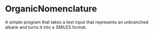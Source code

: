 # OrganicNomenclature
A simple program that takes a text input that represents an unbranched alkane and turns it into a SMILES format.
